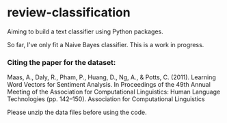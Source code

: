 # review-classification
Aiming to build a text classifier using Python packages. 

So far, I've only fit a Naive Bayes classifier. This is a work in progress.

### Citing the paper for the dataset:

Maas, A., Daly, R., Pham, P., Huang, D., Ng, A., & Potts, C. (2011). Learning Word Vectors for Sentiment Analysis. In Proceedings of the 49th Annual Meeting of the Association for Computational Linguistics: Human Language Technologies (pp. 142–150). Association for Computational Linguistics

Please unzip the data files before using the code.
